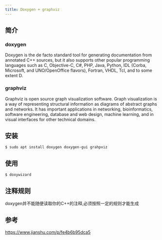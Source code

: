 ```yaml
---
title: Doxygen + graphviz
---
```


## 简介

### doxygen

Doxygen is the de facto standard tool for generating documentation from annotated C++ sources, but it also supports other popular programming languages such as C, Objective-C, C#, PHP, Java, Python, IDL (Corba, Microsoft, and UNO/OpenOffice flavors), Fortran, VHDL, Tcl, and to some extent D.

### graphviz

Graphviz is open source graph visualization software. Graph visualization is a way of representing structural information as diagrams of abstract graphs and networks. It has important applications in networking, bioinformatics,  software engineering, database and web design, machine learning, and in visual interfaces for other technical domains.

## 安装

```shell
$ sudo apt install doxygen doxygen-gui grahpviz
```

## 使用

```shell
$ doxywizard
```

## 注释规则

doxygen并不能随便读取你的C++的注释,必须按照一定的规则才能生成

## 参考

https://www.jianshu.com/p/fe4b6b95dca5